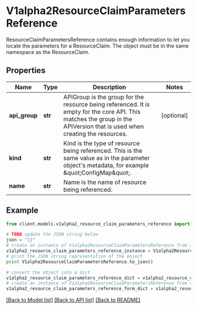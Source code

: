 # V1alpha2ResourceClaimParametersReference

ResourceClaimParametersReference contains enough information to let you locate the parameters for a ResourceClaim. The object must be in the same namespace as the ResourceClaim.

## Properties
Name | Type | Description | Notes
------------ | ------------- | ------------- | -------------
**api_group** | **str** | APIGroup is the group for the resource being referenced. It is empty for the core API. This matches the group in the APIVersion that is used when creating the resources. | [optional] 
**kind** | **str** | Kind is the type of resource being referenced. This is the same value as in the parameter object&#39;s metadata, for example \&quot;ConfigMap\&quot;. | 
**name** | **str** | Name is the name of resource being referenced. | 

## Example

```python
from client.models.v1alpha2_resource_claim_parameters_reference import V1alpha2ResourceClaimParametersReference

# TODO update the JSON string below
json = "{}"
# create an instance of V1alpha2ResourceClaimParametersReference from a JSON string
v1alpha2_resource_claim_parameters_reference_instance = V1alpha2ResourceClaimParametersReference.from_json(json)
# print the JSON string representation of the object
print V1alpha2ResourceClaimParametersReference.to_json()

# convert the object into a dict
v1alpha2_resource_claim_parameters_reference_dict = v1alpha2_resource_claim_parameters_reference_instance.to_dict()
# create an instance of V1alpha2ResourceClaimParametersReference from a dict
v1alpha2_resource_claim_parameters_reference_form_dict = v1alpha2_resource_claim_parameters_reference.from_dict(v1alpha2_resource_claim_parameters_reference_dict)
```
[[Back to Model list]](../README.md#documentation-for-models) [[Back to API list]](../README.md#documentation-for-api-endpoints) [[Back to README]](../README.md)


